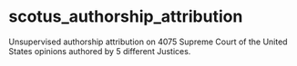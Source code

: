 # scotus_authorship_attribution

Unsupervised authorship attribution on 4075 Supreme Court of the United States opinions authored by 5 different Justices.
